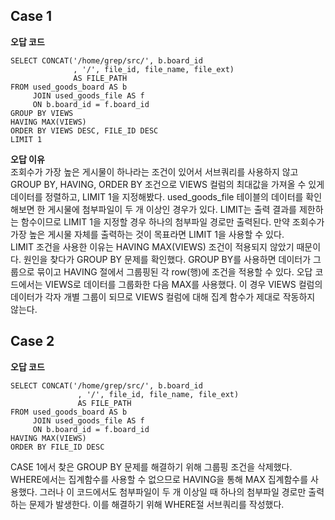 ## Case 1
**오답 코드**
```MYSQL
SELECT CONCAT('/home/grep/src/', b.board_id
              , '/', file_id, file_name, file_ext)
              AS FILE_PATH
FROM used_goods_board AS b
     JOIN used_goods_file AS f
     ON b.board_id = f.board_id
GROUP BY VIEWS
HAVING MAX(VIEWS)
ORDER BY VIEWS DESC, FILE_ID DESC
LIMIT 1
```
**오답 이유**   
조회수가 가장 높은 게시물이 하나라는 조건이 있어서 서브쿼리를 사용하지 않고 GROUP BY, HAVING, ORDER BY 조건으로 VIEWS 컬럼의 최대값을 가져올 수 있게 데이터를 정렬하고, LIMIT 1을 지정해봤다. 
used_goods_file 테이블의 데이터를 확인해보면 한 게시물에 첨부파일이 두 개 이상인 경우가 있다. 
LIMIT는 출력 결과를 제한하는 함수이므로 LIMIT 1을 지정할 경우 하나의 첨부파일 경로만 출력된다. 
만약 조회수가 가장 높은 게시물 자체를 출력하는 것이 목표라면 LIMIT 1을 사용할 수 있다.  
LIMIT 조건을 사용한 이유는 HAVING MAX(VIEWS) 조건이 적용되지 않았기 때문이다. 원인을 찾다가 GROUP BY 문제를 확인했다. 
GROUP BY를 사용하면 데이터가 그룹으로 묶이고 HAVING 절에서 그룹핑된 각 row(행)에 조건을 적용할 수 있다.
오답 코드에서는 VIEWS로 데이터를 그룹화한 다음 MAX를 사용했다. 
이 경우 VIEWS 컬럼의 데이터가 각자 개별 그룹이 되므로 VIEWS 컬럼에 대해 집계 함수가 제대로 작동하지 않는다. 



## Case 2
**오답 코드**
```MYSQL
SELECT CONCAT('/home/grep/src/', b.board_id
               , '/', file_id, file_name, file_ext)
               AS FILE_PATH
FROM used_goods_board AS b
     JOIN used_goods_file AS f
     ON b.board_id = f.board_id
HAVING MAX(VIEWS)
ORDER BY FILE_ID DESC
```
CASE 1에서 찾은 GROUP BY 문제를 해결하기 위해 그룹핑 조건을 삭제했다. WHERE에서는 집계함수를 사용할 수 없으므로 HAVING을 통해 MAX 집계함수를 사용했다.
그러나 이 코드에서도 첨부파일이 두 개 이상일 때 하나의 첨부파일 경로만 출력하는 문제가 발생한다. 이를 해결하기 위해 WHERE절 서브쿼리를 작성했다. 
